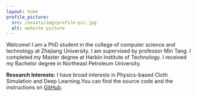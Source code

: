 ```yaml
---
layout: home
profile_picture:
  src: /assets/img/profile-pic.jpg
  alt: website picture
---
```


<p>
  Welcome! I am a PhD student in the college of computer science and technology at Zhejiang University. I am supervised by professor Min Tang. I completed my Master degree at Harbin Institute of Technology. I received my Bachelor degree in Northeast Petroleum University.
</p>

<p>
  <strong>Research Interests:</strong>  I have broad interests in Physics-based Cloth Simulation and Deep Learning.You can find the source code and the instructions on <a href="https://ydbug.github.io">GitHub</a>.
</p>
